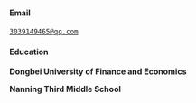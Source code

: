 #### Email
<code>3039149465@qq.com</code>  
#### Education

**Dongbei University of Finance and Economics** <br>

**Nanning Third Middle School**

